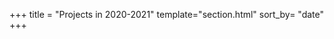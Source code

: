 +++
title = "Projects in 2020-2021"
template="section.html"
sort_by= "date"
+++
<!-- 
## LSESU Data Science Projects 2020 - 2021
We have opened applications for our 2020 Michaelmas Term projects (Deadline **Friday, October 9th 2020**). Members can get a hands-on learning experience by participating in a structured data science project.

<img src ="/2020/projects.png" width=30%>


We currently have 4 projects available and plan to offer more depending on interest. Broadly their themes are:

+ Finance & Natural Language processing
+ Finance & Portfolio Optimisation
+ Property Prices & Machine Learning
+ Football & Machine Learning

Check out the Facebook post for more details: [https://www.facebook.com/dsatlse/posts/688539165085634](https://www.facebook.com/dsatlse/posts/688539165085634)

Or apply now: [https://link.kszk.eu/projectsignup](https://link.kszk.eu/projectsignup)

(\* You need to be a **current LSE student** and have **society membership** to particpate - you can get membership [here](https://link.kszk.eu/dssmembership))

### Call for additional Project managers

We are also inviting more experienced applicants to be project managers - the leaders of the data science projects:

To apply, fill in the application to be a project developer (the above link), send in an email to data-science@lsesu.org and include the following :

+ Why you want to be a Project Manager
+  Any past leadership experience and how you intend to lead your team of developers
+  A preliminary project brief similar to those found on [https://drive.google.com/drive/folders/1zGzELuMGVVPcCYQYfrgawX0syhp0B1VJ?usp=sharing](https://drive.google.com/drive/folders/1zGzELuMGVVPcCYQYfrgawX0syhp0B1VJ?usp=sharing)

We would require all applications for Project Managers to be in by **Sunday, 26 September 2020**.
Due to the tight timeline, preliminary project briefs need not be substantive as those shared in the above folder.

Ideally, we are looking for the following people :

+ Someone who has prior experience with machine learning and is willing to lead a project catered to beginners/ novices (2 projects) OR
+  Someone who has intermediate expertise in machine learning and programming (preferably postgraduates) and is willing to lead a technically more advanced project (1 project)

 -->